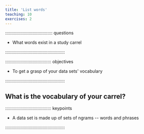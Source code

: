 ```yaml
---
title: 'List words'
teaching: 10
exercises: 2
---
```



:::::::::::::::::::::::::::::::::::::: questions 

- What words exist in a study carrel

::::::::::::::::::::::::::::::::::::::::::::::::


::::::::::::::::::::::::::::::::::::: objectives

- To get a grasp of your data sets' vocabulary

::::::::::::::::::::::::::::::::::::::::::::::::


## What is the vocabulary of your carrel?


::::::::::::::::::::::::::::::::::::: keypoints 

- A data set is made up of sets of ngrams -- words and phrases

::::::::::::::::::::::::::::::::::::::::::::::::

